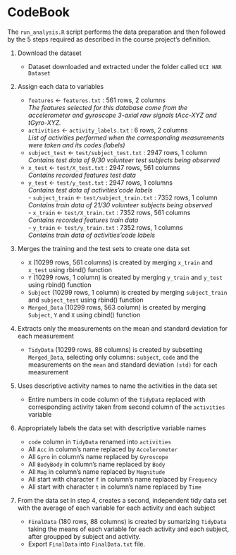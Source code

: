 # CodeBook
The `run_analysis.R` script performs the data preparation and then followed by the 5 steps required as described in the course project’s definition.

  1. Download the dataset
     - Dataset downloaded and extracted under the folder called `UCI HAR Dataset`

  2. Assign each data to variables    
     - `features` <- `features.txt` : 561 rows, 2 columns           
     *The features selected for this database come from the accelerometer and gyroscope 3-axial raw signals tAcc-XYZ      and tGyro-XYZ.*    
     - `activities` <- `activity_labels.txt` : 6 rows, 2 columns             
     *List of activities performed when the corresponding measurements were taken and its codes (labels)*    
     - `subject_test` <- `test/subject_test.txt` : 2947 rows, 1 column         
     *Contains test data of 9/30 volunteer test subjects being observed*     
     - `x_test` <- `test/X_test.txt` : 2947 rows, 561 columns        
     *Contains recorded features test data*    
     - `y_test` <- `test/y_test.txt` : 2947 rows, 1 columns      
     *Contains test data of activities’code labels*    
    - `subject_train` <- `test/subject_train.txt` : 7352 rows, 1 column          
     *Contains train data of 21/30 volunteer subjects being observed*    
    - `x_train` <- `test/X_train.txt` : 7352 rows, 561 columns    
     *Contains recorded features train data*    
    - `y_train` <- `test/y_train.txt` : 7352 rows, 1 columns      
     *Contains train data of activities’code labels*    

  3. Merges the training and the test sets to create one data set    
     - `X` (10299 rows, 561 columns) is created by merging `x_train` and `x_test` using rbind() function         
     - `Y` (10299 rows, 1 column) is created by merging `y_train` and `y_test` using rbind() function     
     - `Subject` (10299 rows, 1 column) is created by merging `subject_train` and `subject_test` using rbind()             function       
     - `Merged_Data` (10299 rows, 563 column) is created by merging `Subject`, `Y` and `X` using cbind() function        

  4. Extracts only the measurements on the mean and standard deviation for each measurement    
     - `TidyData` (10299 rows, 88 columns) is created by subsetting `Merged_Data`, selecting only columns:                 `subject`,       `code` and the measurements on the `mean` and standard deviation `(std)` for each                  measurement       

  5. Uses descriptive activity names to name the activities in the data set    
     - Entire numbers in code column of the `TidyData` replaced with corresponding activity taken from second column       of the `activities` variable       

  6. Appropriately labels the data set with descriptive variable names       
     - `code` column in `TidyData` renamed into `activities`    
     - All `Acc` in column’s name replaced by `Accelerometer`       
     - All `Gyro` in column’s name replaced by `Gyroscope`      
     - All `BodyBody` in column’s name replaced by `Body`      
     - All `Mag` in column’s name replaced by `Magnitude`    
     - All start with character `f` in column’s name replaced by `Frequency`       
     - All start with character `t` in column’s name replaced by `Time`        

  7. From the data set in step 4, creates a second, independent tidy data set with the average of each variable for     each activity and each subject         
     - `FinalData` (180 rows, 88 columns) is created by sumarizing `TidyData` taking the means of each variable for        each activity and each subject, after groupped by subject and activity.           
     - Export `FinalData` into `FinalData.txt` file.    
